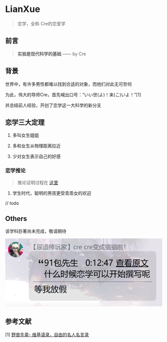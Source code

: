# LianXue

> 恋学，全称 Cre的恋爱学

##  前言

> **实验是现代科学的基础**
>                         —— by Cre

## 背景

世界中，有许多男性都难以找到合适的对象，而他们对此无可奈何

为此，伟大的导师Cre，首先喊出口号：“いい世(よ)！来(こ)いよ！”[1]

并总结前人经验，开创了恋学这一大科学的新分支

## 恋学三大定理

1. 多叫女生姐姐

2. 多和女生从物理距离拉近

3. 少对女生表示自己的好感

### 恋学推论

> 推论证明过程在 [这里](/proof/README.md)

1. 学生时代，聪明的男孩更受乖乖女的欢迎

// todo

## Others

该学科巨著尚未完成，敬请期待

![start-line](./public/1.png)

## 参考文献

[1] [野兽先辈- 维基语录，自由的名人名言录](https://zh.wikiquote.org/zh-hans/%E9%87%8E%E5%85%BD%E5%85%88%E8%BE%88)